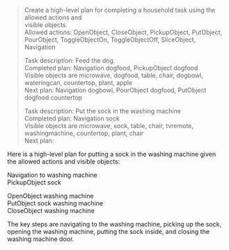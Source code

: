 > Create a high-level plan for completing a household task using the allowed actions and  
visible objects.  
> Allowed actions: OpenObject, CloseObject, PickupObject, PutObject, PourObject, ToggleObjectOn, ToggleObjectOff, SliceObject, Navigation  
>   
>   
> Task description: Feed the dog.  
> Completed plan: Navigation dogfood, PickupObject dogfood  
> Visible objects are microwave, dogfood, table, chair, dogbowl, wateringcan, countertop, plant, apple  
> Next plan: Navigation dogbowl, PourObject dogfood, PutObject dogfood countertop  
>   
> Task description: Put the sock in the washing machine  
> Completed plan: Navigation sock  
> Visible objects are microwave, sock, table, chair, tvremote, washingmachine, countertop, plant, chair  
> Next plan:  
>  
Here is a high-level plan for putting a sock in the washing machine given the allowed actions and visible objects:  
  
Navigation to washing machine  
PickupObject sock  
  
OpenObject washing machine  
PutObject sock washing machine  
CloseObject washing machine  
  
The key steps are navigating to the washing machine, picking up the sock, opening the washing machine, putting the sock inside, and closing the washing machine door.  
